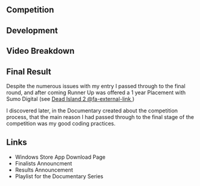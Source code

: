## Competition

## Development

## Video Breakdown

## Final Result

Despite the numerous issues with my entry I passed through to the final round, and after coming Runner Up was offered a 1 year Placement with Sumo Digital (see [Dead Island 2 @fa-external-link ](/project.html?p=di2))

I discovered later, in the Documentary created about the competition process, that the main reason I had passed through to the final stage of the competition was my good coding practices.

## Links

 * Windows Store App Download Page
 * Finalists Announcment
 * Results Announcement
 * Playlist for the Documentary Series
